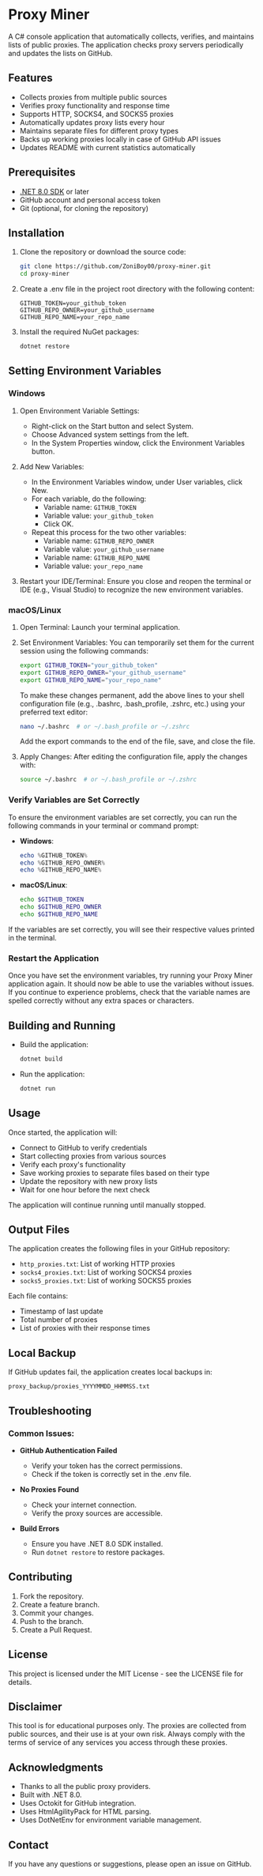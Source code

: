 # Proxy Miner

A C# console application that automatically collects, verifies, and maintains lists of public proxies. The application checks proxy servers periodically and updates the lists on GitHub.

## Features

- Collects proxies from multiple public sources
- Verifies proxy functionality and response time
- Supports HTTP, SOCKS4, and SOCKS5 proxies
- Automatically updates proxy lists every hour
- Maintains separate files for different proxy types
- Backs up working proxies locally in case of GitHub API issues
- Updates README with current statistics automatically

## Prerequisites

- [.NET 8.0 SDK](https://dotnet.microsoft.com/download/dotnet/8.0) or later
- GitHub account and personal access token
- Git (optional, for cloning the repository)

## Installation

1. Clone the repository or download the source code:
   ```bash
   git clone https://github.com/ZoniBoy00/proxy-miner.git
   cd proxy-miner
   ```

2. Create a .env file in the project root directory with the following content:
   ```
   GITHUB_TOKEN=your_github_token
   GITHUB_REPO_OWNER=your_github_username
   GITHUB_REPO_NAME=your_repo_name
   ```

3. Install the required NuGet packages:
   ```bash
   dotnet restore
   ```

## Setting Environment Variables

### Windows

1. Open Environment Variable Settings:
   - Right-click on the Start button and select System.
   - Choose Advanced system settings from the left.
   - In the System Properties window, click the Environment Variables button.

2. Add New Variables:
   - In the Environment Variables window, under User variables, click New.
   - For each variable, do the following:
     - Variable name: `GITHUB_TOKEN`
     - Variable value: `your_github_token`
     - Click OK.
   - Repeat this process for the two other variables:
     - Variable name: `GITHUB_REPO_OWNER`
     - Variable value: `your_github_username`
     - Variable name: `GITHUB_REPO_NAME`
     - Variable value: `your_repo_name`

3. Restart your IDE/Terminal: Ensure you close and reopen the terminal or IDE (e.g., Visual Studio) to recognize the new environment variables.

### macOS/Linux

1. Open Terminal: Launch your terminal application.

2. Set Environment Variables: You can temporarily set them for the current session using the following commands:
   ```bash
   export GITHUB_TOKEN="your_github_token"
   export GITHUB_REPO_OWNER="your_github_username"
   export GITHUB_REPO_NAME="your_repo_name"
   ```

   To make these changes permanent, add the above lines to your shell configuration file (e.g., .bashrc, .bash_profile, .zshrc, etc.) using your preferred text editor:
   ```bash
   nano ~/.bashrc  # or ~/.bash_profile or ~/.zshrc
   ```
   Add the export commands to the end of the file, save, and close the file.

3. Apply Changes: After editing the configuration file, apply the changes with:
   ```bash
   source ~/.bashrc  # or ~/.bash_profile or ~/.zshrc
   ```

### Verify Variables are Set Correctly

To ensure the environment variables are set correctly, you can run the following commands in your terminal or command prompt:

- **Windows**:
   ```powershell
   echo %GITHUB_TOKEN%
   echo %GITHUB_REPO_OWNER%
   echo %GITHUB_REPO_NAME%
   ```

- **macOS/Linux**:
   ```bash
   echo $GITHUB_TOKEN
   echo $GITHUB_REPO_OWNER
   echo $GITHUB_REPO_NAME
   ```

If the variables are set correctly, you will see their respective values printed in the terminal.

### Restart the Application

Once you have set the environment variables, try running your Proxy Miner application again. It should now be able to use the variables without issues. If you continue to experience problems, check that the variable names are spelled correctly without any extra spaces or characters.

## Building and Running

- Build the application:
  ```bash
  dotnet build
  ```

- Run the application:
  ```bash
  dotnet run
  ```

## Usage

Once started, the application will:

- Connect to GitHub to verify credentials
- Start collecting proxies from various sources
- Verify each proxy's functionality
- Save working proxies to separate files based on their type
- Update the repository with new proxy lists
- Wait for one hour before the next check

The application will continue running until manually stopped.

## Output Files

The application creates the following files in your GitHub repository:

- `http_proxies.txt`: List of working HTTP proxies
- `socks4_proxies.txt`: List of working SOCKS4 proxies
- `socks5_proxies.txt`: List of working SOCKS5 proxies

Each file contains:

- Timestamp of last update
- Total number of proxies
- List of proxies with their response times

## Local Backup

If GitHub updates fail, the application creates local backups in:

```
proxy_backup/proxies_YYYYMMDD_HHMMSS.txt
```

## Troubleshooting

### Common Issues:

- **GitHub Authentication Failed**
  - Verify your token has the correct permissions.
  - Check if the token is correctly set in the .env file.

- **No Proxies Found**
  - Check your internet connection.
  - Verify the proxy sources are accessible.

- **Build Errors**
  - Ensure you have .NET 8.0 SDK installed.
  - Run `dotnet restore` to restore packages.

## Contributing

1. Fork the repository.
2. Create a feature branch.
3. Commit your changes.
4. Push to the branch.
5. Create a Pull Request.

## License

This project is licensed under the MIT License - see the LICENSE file for details.

## Disclaimer

This tool is for educational purposes only. The proxies are collected from public sources, and their use is at your own risk. Always comply with the terms of service of any services you access through these proxies.

## Acknowledgments

- Thanks to all the public proxy providers.
- Built with .NET 8.0.
- Uses Octokit for GitHub integration.
- Uses HtmlAgilityPack for HTML parsing.
- Uses DotNetEnv for environment variable management.

## Contact

If you have any questions or suggestions, please open an issue on GitHub.
